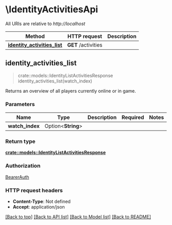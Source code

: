 # \IdentityActivitiesApi

All URIs are relative to *http://localhost*

Method | HTTP request | Description
------------- | ------------- | -------------
[**identity_activities_list**](IdentityActivitiesApi.md#identity_activities_list) | **GET** /activities | 



## identity_activities_list

> crate::models::IdentityListActivitiesResponse identity_activities_list(watch_index)


Returns an overview of all players currently online or in game.

### Parameters


Name | Type | Description  | Required | Notes
------------- | ------------- | ------------- | ------------- | -------------
**watch_index** | Option<**String**> |  |  |

### Return type

[**crate::models::IdentityListActivitiesResponse**](IdentityListActivitiesResponse.md)

### Authorization

[BearerAuth](../README.md#BearerAuth)

### HTTP request headers

- **Content-Type**: Not defined
- **Accept**: application/json

[[Back to top]](#) [[Back to API list]](../README.md#documentation-for-api-endpoints) [[Back to Model list]](../README.md#documentation-for-models) [[Back to README]](../README.md)

